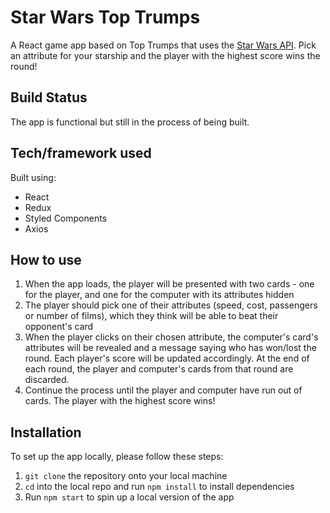 # Star Wars Top Trumps
A React game app based on Top Trumps that uses the [Star Wars API](https://swapi.dev/). Pick an attribute for your starship and the player with the highest score wins the round!

## Build Status
The app is functional but still in the process of being built.

## Tech/framework used
Built using:
- React
- Redux
- Styled Components
- Axios

## How to use
1. When the app loads, the player will be presented with two cards - one for the player, and one for the computer with its attributes hidden
2. The player should pick one of their attributes (speed, cost, passengers or number of films), which they think will be able to beat their opponent's card
3. When the player clicks on their chosen attribute, the computer's card's attributes will be revealed and a message saying who has won/lost the round. Each player's score will be updated accordingly. At the end of each round, the player and computer's cards from that round are discarded.
4. Continue the process until the player and computer have run out of cards. The player with the highest score wins!

## Installation
To set up the app locally, please follow these steps:

1. `git clone` the repository onto your local machine
2. `cd` into the local repo and run `npm install` to install dependencies
3. Run `npm start` to spin up a local version of the app